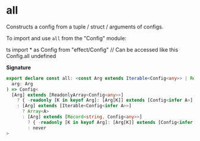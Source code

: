 # all

Constructs a config from a tuple / struct / arguments of configs.

To import and use `all` from the "Config" module:

ts
import \* as Config from "effect/Config"
// Can be accessed like this
Config.all
undefined

**Signature**

```ts
export declare const all: <const Arg extends Iterable<Config<any>> | Record<string, Config<any>>>(
  arg: Arg
) => Config<
  [Arg] extends [ReadonlyArray<Config<any>>]
    ? { -readonly [K in keyof Arg]: [Arg[K]] extends [Config<infer A>] ? A : never }
    : [Arg] extends [Iterable<Config<infer A>>]
      ? Array<A>
      : [Arg] extends [Record<string, Config<any>>]
        ? { -readonly [K in keyof Arg]: [Arg[K]] extends [Config<infer A>] ? A : never }
        : never
>
```
